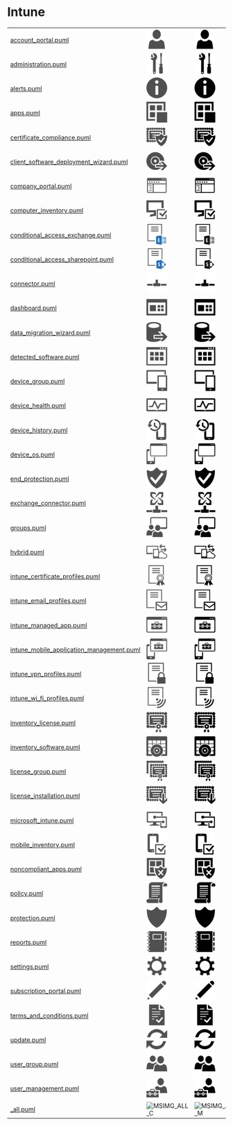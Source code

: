 # Intune

|   |   |   |   |
|---|---|---|---|
| [account_portal.puml](account_portal.puml) | ![MSIMG_ACCOUNTPORTAL_C](account_portal.png) | ![MSIMG_ACCOUNTPORTAL_M](account_portal_mono.png) | ![MSIMG_ACCOUNTPORTAL_G](account_portal_gray.png) | 
| [administration.puml](administration.puml) | ![MSIMG_ADMINISTRATION_C](administration.png) | ![MSIMG_ADMINISTRATION_M](administration_mono.png) | ![MSIMG_ADMINISTRATION_G](administration_gray.png) | 
| [alerts.puml](alerts.puml) | ![MSIMG_ALERTS_C](alerts.png) | ![MSIMG_ALERTS_M](alerts_mono.png) | ![MSIMG_ALERTS_G](alerts_gray.png) | 
| [apps.puml](apps.puml) | ![MSIMG_APPS_C](apps.png) | ![MSIMG_APPS_M](apps_mono.png) | ![MSIMG_APPS_G](apps_gray.png) | 
| [certificate_compliance.puml](certificate_compliance.puml) | ![MSIMG_CERTIFICATECOMPLIANCE_C](certificate_compliance.png) | ![MSIMG_CERTIFICATECOMPLIANCE_M](certificate_compliance_mono.png) | ![MSIMG_CERTIFICATECOMPLIANCE_G](certificate_compliance_gray.png) | 
| [client_software_deployment_wizard.puml](client_software_deployment_wizard.puml) | ![MSIMG_CLIENTSOFTWAREDEPLOYMENTWIZARD_C](client_software_deployment_wizard.png) | ![MSIMG_CLIENTSOFTWAREDEPLOYMENTWIZARD_M](client_software_deployment_wizard_mono.png) | ![MSIMG_CLIENTSOFTWAREDEPLOYMENTWIZARD_G](client_software_deployment_wizard_gray.png) | 
| [company_portal.puml](company_portal.puml) | ![MSIMG_COMPANYPORTAL_C](company_portal.png) | ![MSIMG_COMPANYPORTAL_M](company_portal_mono.png) | ![MSIMG_COMPANYPORTAL_G](company_portal_gray.png) | 
| [computer_inventory.puml](computer_inventory.puml) | ![MSIMG_COMPUTERINVENTORY_C](computer_inventory.png) | ![MSIMG_COMPUTERINVENTORY_M](computer_inventory_mono.png) | ![MSIMG_COMPUTERINVENTORY_G](computer_inventory_gray.png) | 
| [conditional_access_exchange.puml](conditional_access_exchange.puml) | ![MSIMG_CONDITIONALACCESSEXCHANGE_C](conditional_access_exchange.png) | ![MSIMG_CONDITIONALACCESSEXCHANGE_M](conditional_access_exchange_mono.png) | ![MSIMG_CONDITIONALACCESSEXCHANGE_G](conditional_access_exchange_gray.png) | 
| [conditional_access_sharepoint.puml](conditional_access_sharepoint.puml) | ![MSIMG_CONDITIONALACCESSSHAREPOINT_C](conditional_access_sharepoint.png) | ![MSIMG_CONDITIONALACCESSSHAREPOINT_M](conditional_access_sharepoint_mono.png) | ![MSIMG_CONDITIONALACCESSSHAREPOINT_G](conditional_access_sharepoint_gray.png) | 
| [connector.puml](connector.puml) | ![MSIMG_CONNECTOR_C](connector.png) | ![MSIMG_CONNECTOR_M](connector_mono.png) | ![MSIMG_CONNECTOR_G](connector_gray.png) | 
| [dashboard.puml](dashboard.puml) | ![MSIMG_DASHBOARD_C](dashboard.png) | ![MSIMG_DASHBOARD_M](dashboard_mono.png) | ![MSIMG_DASHBOARD_G](dashboard_gray.png) | 
| [data_migration_wizard.puml](data_migration_wizard.puml) | ![MSIMG_DATAMIGRATIONWIZARD_C](data_migration_wizard.png) | ![MSIMG_DATAMIGRATIONWIZARD_M](data_migration_wizard_mono.png) | ![MSIMG_DATAMIGRATIONWIZARD_G](data_migration_wizard_gray.png) | 
| [detected_software.puml](detected_software.puml) | ![MSIMG_DETECTEDSOFTWARE_C](detected_software.png) | ![MSIMG_DETECTEDSOFTWARE_M](detected_software_mono.png) | ![MSIMG_DETECTEDSOFTWARE_G](detected_software_gray.png) | 
| [device_group.puml](device_group.puml) | ![MSIMG_DEVICEGROUP_C](device_group.png) | ![MSIMG_DEVICEGROUP_M](device_group_mono.png) | ![MSIMG_DEVICEGROUP_G](device_group_gray.png) | 
| [device_health.puml](device_health.puml) | ![MSIMG_DEVICEHEALTH_C](device_health.png) | ![MSIMG_DEVICEHEALTH_M](device_health_mono.png) | ![MSIMG_DEVICEHEALTH_G](device_health_gray.png) | 
| [device_history.puml](device_history.puml) | ![MSIMG_DEVICEHISTORY_C](device_history.png) | ![MSIMG_DEVICEHISTORY_M](device_history_mono.png) | ![MSIMG_DEVICEHISTORY_G](device_history_gray.png) | 
| [device_os.puml](device_os.puml) | ![MSIMG_DEVICEOS_C](device_os.png) | ![MSIMG_DEVICEOS_M](device_os_mono.png) | ![MSIMG_DEVICEOS_G](device_os_gray.png) | 
| [end_protection.puml](end_protection.puml) | ![MSIMG_ENDPROTECTION_C](end_protection.png) | ![MSIMG_ENDPROTECTION_M](end_protection_mono.png) | ![MSIMG_ENDPROTECTION_G](end_protection_gray.png) | 
| [exchange_connector.puml](exchange_connector.puml) | ![MSIMG_EXCHANGECONNECTOR_C](exchange_connector.png) | ![MSIMG_EXCHANGECONNECTOR_M](exchange_connector_mono.png) | ![MSIMG_EXCHANGECONNECTOR_G](exchange_connector_gray.png) | 
| [groups.puml](groups.puml) | ![MSIMG_GROUPS_C](groups.png) | ![MSIMG_GROUPS_M](groups_mono.png) | ![MSIMG_GROUPS_G](groups_gray.png) | 
| [hybrid.puml](hybrid.puml) | ![MSIMG_HYBRID_C](hybrid.png) | ![MSIMG_HYBRID_M](hybrid_mono.png) | ![MSIMG_HYBRID_G](hybrid_gray.png) | 
| [intune_certificate_profiles.puml](intune_certificate_profiles.puml) | ![MSIMG_INTUNECERTIFICATEPROFILES_C](intune_certificate_profiles.png) | ![MSIMG_INTUNECERTIFICATEPROFILES_M](intune_certificate_profiles_mono.png) | ![MSIMG_INTUNECERTIFICATEPROFILES_G](intune_certificate_profiles_gray.png) | 
| [intune_email_profiles.puml](intune_email_profiles.puml) | ![MSIMG_INTUNEEMAILPROFILES_C](intune_email_profiles.png) | ![MSIMG_INTUNEEMAILPROFILES_M](intune_email_profiles_mono.png) | ![MSIMG_INTUNEEMAILPROFILES_G](intune_email_profiles_gray.png) | 
| [intune_managed_app.puml](intune_managed_app.puml) | ![MSIMG_INTUNEMANAGEDAPP_C](intune_managed_app.png) | ![MSIMG_INTUNEMANAGEDAPP_M](intune_managed_app_mono.png) | ![MSIMG_INTUNEMANAGEDAPP_G](intune_managed_app_gray.png) | 
| [intune_mobile_application_management.puml](intune_mobile_application_management.puml) | ![MSIMG_INTUNEMOBILEAPPLICATIONMANAGEMENT_C](intune_mobile_application_management.png) | ![MSIMG_INTUNEMOBILEAPPLICATIONMANAGEMENT_M](intune_mobile_application_management_mono.png) | ![MSIMG_INTUNEMOBILEAPPLICATIONMANAGEMENT_G](intune_mobile_application_management_gray.png) | 
| [intune_vpn_profiles.puml](intune_vpn_profiles.puml) | ![MSIMG_INTUNEVPNPROFILES_C](intune_vpn_profiles.png) | ![MSIMG_INTUNEVPNPROFILES_M](intune_vpn_profiles_mono.png) | ![MSIMG_INTUNEVPNPROFILES_G](intune_vpn_profiles_gray.png) | 
| [intune_wi_fi_profiles.puml](intune_wi_fi_profiles.puml) | ![MSIMG_INTUNEWIFIPROFILES_C](intune_wi_fi_profiles.png) | ![MSIMG_INTUNEWIFIPROFILES_M](intune_wi_fi_profiles_mono.png) | ![MSIMG_INTUNEWIFIPROFILES_G](intune_wi_fi_profiles_gray.png) | 
| [inventory_license.puml](inventory_license.puml) | ![MSIMG_INVENTORYLICENSE_C](inventory_license.png) | ![MSIMG_INVENTORYLICENSE_M](inventory_license_mono.png) | ![MSIMG_INVENTORYLICENSE_G](inventory_license_gray.png) | 
| [inventory_software.puml](inventory_software.puml) | ![MSIMG_INVENTORYSOFTWARE_C](inventory_software.png) | ![MSIMG_INVENTORYSOFTWARE_M](inventory_software_mono.png) | ![MSIMG_INVENTORYSOFTWARE_G](inventory_software_gray.png) | 
| [license_group.puml](license_group.puml) | ![MSIMG_LICENSEGROUP_C](license_group.png) | ![MSIMG_LICENSEGROUP_M](license_group_mono.png) | ![MSIMG_LICENSEGROUP_G](license_group_gray.png) | 
| [license_installation.puml](license_installation.puml) | ![MSIMG_LICENSEINSTALLATION_C](license_installation.png) | ![MSIMG_LICENSEINSTALLATION_M](license_installation_mono.png) | ![MSIMG_LICENSEINSTALLATION_G](license_installation_gray.png) | 
| [microsoft_intune.puml](microsoft_intune.puml) | ![MSIMG_MICROSOFTINTUNE_C](microsoft_intune.png) | ![MSIMG_MICROSOFTINTUNE_M](microsoft_intune_mono.png) | ![MSIMG_MICROSOFTINTUNE_G](microsoft_intune_gray.png) | 
| [mobile_inventory.puml](mobile_inventory.puml) | ![MSIMG_MOBILEINVENTORY_C](mobile_inventory.png) | ![MSIMG_MOBILEINVENTORY_M](mobile_inventory_mono.png) | ![MSIMG_MOBILEINVENTORY_G](mobile_inventory_gray.png) | 
| [noncompliant_apps.puml](noncompliant_apps.puml) | ![MSIMG_NONCOMPLIANTAPPS_C](noncompliant_apps.png) | ![MSIMG_NONCOMPLIANTAPPS_M](noncompliant_apps_mono.png) | ![MSIMG_NONCOMPLIANTAPPS_G](noncompliant_apps_gray.png) | 
| [policy.puml](policy.puml) | ![MSIMG_POLICY_C](policy.png) | ![MSIMG_POLICY_M](policy_mono.png) | ![MSIMG_POLICY_G](policy_gray.png) | 
| [protection.puml](protection.puml) | ![MSIMG_PROTECTION_C](protection.png) | ![MSIMG_PROTECTION_M](protection_mono.png) | ![MSIMG_PROTECTION_G](protection_gray.png) | 
| [reports.puml](reports.puml) | ![MSIMG_REPORTS_C](reports.png) | ![MSIMG_REPORTS_M](reports_mono.png) | ![MSIMG_REPORTS_G](reports_gray.png) | 
| [settings.puml](settings.puml) | ![MSIMG_SETTINGS_C](settings.png) | ![MSIMG_SETTINGS_M](settings_mono.png) | ![MSIMG_SETTINGS_G](settings_gray.png) | 
| [subscription_portal.puml](subscription_portal.puml) | ![MSIMG_SUBSCRIPTIONPORTAL_C](subscription_portal.png) | ![MSIMG_SUBSCRIPTIONPORTAL_M](subscription_portal_mono.png) | ![MSIMG_SUBSCRIPTIONPORTAL_G](subscription_portal_gray.png) | 
| [terms_and_conditions.puml](terms_and_conditions.puml) | ![MSIMG_TERMSANDCONDITIONS_C](terms_and_conditions.png) | ![MSIMG_TERMSANDCONDITIONS_M](terms_and_conditions_mono.png) | ![MSIMG_TERMSANDCONDITIONS_G](terms_and_conditions_gray.png) | 
| [update.puml](update.puml) | ![MSIMG_UPDATE_C](update.png) | ![MSIMG_UPDATE_M](update_mono.png) | ![MSIMG_UPDATE_G](update_gray.png) | 
| [user_group.puml](user_group.puml) | ![MSIMG_USERGROUP_C](user_group.png) | ![MSIMG_USERGROUP_M](user_group_mono.png) | ![MSIMG_USERGROUP_G](user_group_gray.png) | 
| [user_management.puml](user_management.puml) | ![MSIMG_USERMANAGEMENT_C](user_management.png) | ![MSIMG_USERMANAGEMENT_M](user_management_mono.png) | ![MSIMG_USERMANAGEMENT_G](user_management_gray.png) | 
| [_all.puml](_all.puml) | ![MSIMG_ALL_C](_all.png) | ![MSIMG_ALL_M](_all_mono.png) | ![MSIMG_ALL_G](_all_gray.png) | 
